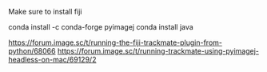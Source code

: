 Make sure to install fiji

conda install -c conda-forge pyimagej
conda install java


https://forum.image.sc/t/running-the-fiji-trackmate-plugin-from-python/68066
https://forum.image.sc/t/running-trackmate-using-pyimagej-headless-on-mac/69129/2
<!-- conda install mamba -n base -c conda-forge
mamba create -n pyimagej -c conda-forge pyimagej openjdk=8
conda activate pyimagej -->

<!-- conda install -c ome omero-py -->